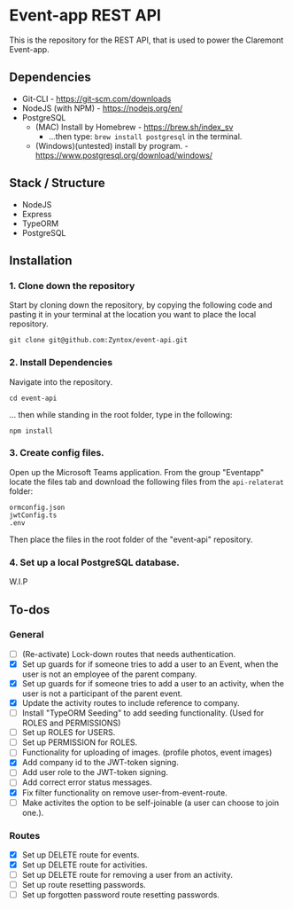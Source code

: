 # Event-app REST API  

This is the repository for the REST API, that is used to power the
Claremont Event-app.

## Dependencies

* Git-CLI - https://git-scm.com/downloads
* NodeJS (with NPM) - https://nodejs.org/en/
* PostgreSQL
  * (MAC) Install by Homebrew - https://brew.sh/index_sv
    * ...then type: `brew install postgresql` in the terminal.
  * (Windows)(untested) install by program. - https://www.postgresql.org/download/windows/  

## Stack / Structure

* NodeJS
* Express
* TypeORM
* PostgreSQL

## Installation

  ### 1. Clone down the repository
  Start by cloning down the repository, by copying the following code and
  pasting it in your terminal at the location you want to place the local
  repository.

  `git clone git@github.com:Zyntox/event-api.git`

  ### 2. Install Dependencies
  Navigate into the repository.

  `cd event-api`

  ... then while standing in the root folder, type in the following:

  `npm install`

  ### 3. Create config files.
  Open up the Microsoft Teams application.
  From the group "Eventapp" locate the files tab and download the following files from the `api-relaterat` folder:

  ```
  ormconfig.json
  jwtConfig.ts
  .env
  ```

  Then place the files in the root folder of the "event-api" repository.

  ### 4. Set up a local PostgreSQL database.
  W.I.P

## To-dos

### General
- [ ] \(Re-activate) Lock-down routes that needs authentication.
- [x] Set up guards for if someone tries to add a user to an Event, when the user is not an employee of the parent company.
- [x] Set up guards for if someone tries to add a user to an activity, when the user is not a participant of the parent event.
- [x] Update the activity routes to include reference to company.
- [ ] Install "TypeORM Seeding" to add seeding functionality. (Used for ROLES and PERMISSIONS)
- [ ] Set up ROLES for USERS.
- [ ] Set up PERMISSION for ROLES.
- [ ] Functionality for uploading of images. (profile photos, event images)
- [x] Add company id to the JWT-token signing.
- [ ] Add user role to the JWT-token signing.
- [ ] Add correct error status messages.
- [x] Fix filter functionality on remove user-from-event-route.
- [ ] Make activites the option to be self-joinable (a user can choose to join one.).

### Routes
- [x] Set up DELETE route for events.
- [x] Set up DELETE route for activities.
- [ ] Set up DELETE route for removing a user from an activity.
- [ ] Set up route resetting passwords.
- [ ] Set up forgotten password route resetting passwords.  
